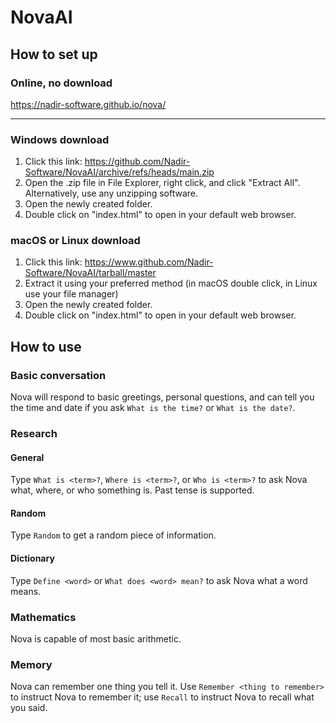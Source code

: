 # NovaAI
## How to set up
### Online, no download
https://nadir-software.github.io/nova/

---

### Windows download
1. Click this link: https://github.com/Nadir-Software/NovaAI/archive/refs/heads/main.zip
2. Open the .zip file in File Explorer, right click, and click "Extract All". Alternatively, use any unzipping software.
3. Open the newly created folder.
4. Double click on "index.html" to open in your default web browser.

### macOS or Linux download
1. Click this link: https://www.github.com/Nadir-Software/NovaAI/tarball/master
2. Extract it using your preferred method (in macOS double click, in Linux use your file manager)
3. Open the newly created folder.
4. Double click on "index.html" to open in your default web browser.

## How to use
### Basic conversation
Nova will respond to basic greetings, personal questions, and can tell you the time and date if you ask `What is the time?` or `What is the date?`.

### Research
#### General
Type `What is <term>?`, `Where is <term>?`, or `Who is <term>?` to ask Nova what, where, or who something is. Past tense is supported.

#### Random
Type `Random` to get a random piece of information.

#### Dictionary
Type `Define <word>` or `What does <word> mean?` to ask Nova what a word means.

### Mathematics
Nova is capable of most basic arithmetic.

### Memory
Nova can remember one thing you tell it. Use `Remember <thing to remember>` to instruct Nova to remember it; use `Recall` to instruct Nova to recall what you said.
